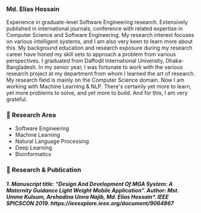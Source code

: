 ### Md. Elias Hossain 
Experience in graduate-level Software Engineering research. Extensively published in international journals, conference with related expertise in Computer Science and Software Engineering. My research interest focuses on various intelligent systems, and I am also very keen to learn more about this. My background education and research exposure during my research career have honed my skill sets to approach a problem from various perspectives. I graduated from Daffodil International University, Dhaka-Bangladesh. In my senior year, I was fortunate to work with the various research project at my department from whom I learned the art of research. My research field is mainly on the Computer Science domain. Now I am working with Machine Learning & NLP. There's certainly yet more to learn, yet more problems to solve, and yet more to build. And for this, I am very grateful. 
  <br>
### 🔭 Research Area
* Software Engineering 
* Machine Learning
* Natural Language Processing 
* Deep Learning 
* Bioinformatics 
### 👯 Research & Publication
<h5>1. Manuscript title: “Design And Development Of MGA System: A Maternity Guidance Light Weight Mobile Application”.  Author: Mst. Umme Kulsum, Arshadina Umra Najib, Md. Elias Hossain*. IEEE SPICSCON 2019. https://ieeexplore.ieee.org/document/9064867 </h5>




